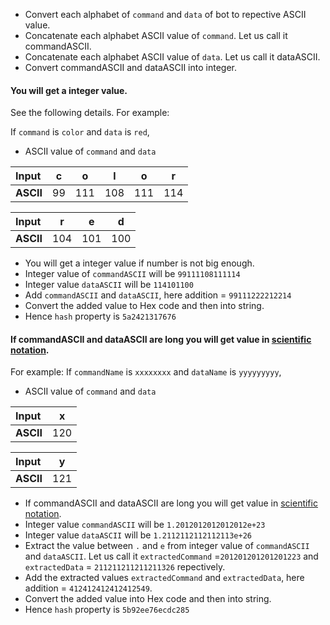 - Convert each alphabet of `command` and `data` of bot to repective ASCII value.
- Concatenate each alphabet ASCII value of `command`. Let us call it commandASCII.
- Concatenate each alphabet ASCII value of `data`. Let us call it dataASCII.
- Convert commandASCII and dataASCII into integer.

#### You will get a integer value.
See the following details. For example:

If `command` is `color` and `data` is `red`,
- ASCII value of `command` and `data`

| **Input** | c | o | l | o | r |
|:---------|:-:|:-:|:-:|:-:|:-:|
| **ASCII** | 99 | 111 | 108 | 111 | 114 |

| **Input** | r | e | d |
|:---------|:-:|:-:|:-:|
| **ASCII** | 104 | 101 | 100 |

- You will get a integer value if number is not big enough.
- Integer value of `commandASCII` will be `99111108111114`
- Integer value `dataASCII` will be `114101100`
- Add `commandASCII` and `dataASCII`, here addition = `99111222212214`
- Convert the added value to Hex code and then into string.
- Hence `hash` property is `5a2421317676`

#### If commandASCII and dataASCII are long you will get value in [scientific notation](https://en.wikipedia.org/wiki/Scientific_notation).
For example:
If `commandName` is `xxxxxxxx` and `dataName` is `yyyyyyyyy`,
- ASCII value of `command` and `data`

| **Input** | x |
|:---------|:-:|
| **ASCII** | 120 |

| **Input** | y |
|:---------|:-:|
| **ASCII** | 121 |

- If commandASCII and dataASCII are long you will get value in [scientific notation](https://en.wikipedia.org/wiki/Scientific_notation).
- Integer value `commandASCII` will be `1.2012012012012012e+23`
- Integer value `dataASCII` will be `1.2112112112112113e+26`
- Extract the value between `.` and `e` from integer value of `commandASCII` and `dataASCII`. Let us call it `extractedCommand` =`201201201201201223` and `extractedData` = `211211211211211326` repectively.
- Add the extracted values `extractedCommand` and `extractedData`, here addition = `412412412412412549`.
- Convert the added value into Hex code and then into string.
- Hence `hash` property is `5b92ee76ecdc285`
